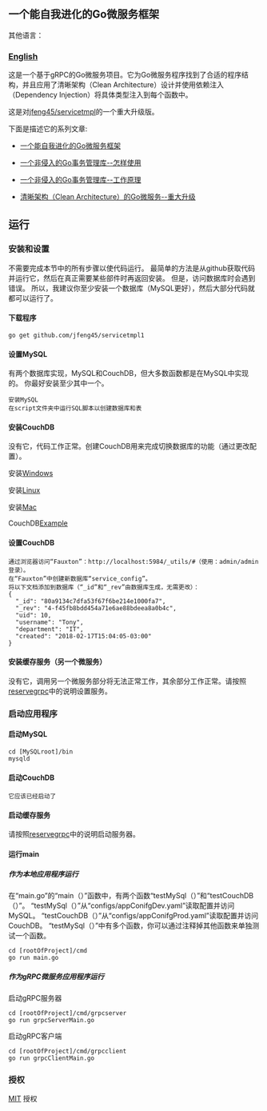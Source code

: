 ## 一个能自我进化的Go微服务框架

其他语言：

### **[English](README.md)**

这是一个基于gRPC的Go微服务项目。它为Go微服务程序找到了合适的程序结构，并且应用了清晰架构（Clean Architecture）设计并使用依赖注入（Dependency Injection）将具体类型注入到每个函数中。

这是对[jfeng45/servicetmpl](https://github.com/jfeng45/servicetmpl1)的一个重大升级版。

下面是描述它的系列文章:

+ [一个能自我进化的Go微服务框架](https://blog.csdn.net/weixin_38748858/article/details/106996260)

+ [一个非侵入的Go事务管理库--怎样使用](https://blog.csdn.net/weixin_38748858/article/details/106885990)

+ [一个非侵入的Go事务管理库--工作原理](https://blog.csdn.net/weixin_38748858/article/details/106886184)

+ [清晰架构（Clean Architecture）的Go微服务--重大升级](https://blog.csdn.net/weixin_38748858/article/details/107565358)

## 运行

### 安装和设置

不需要完成本节中的所有步骤以使代码运行。 最简单的方法是从github获取代码并运行它，然后在真正需要某些部件时再返回安装。 但是，访问数据库时会遇到错误。
所以，我建议你至少安装一个数据库（MySQL更好），然后大部分代码就都可以运行了。

#### 下载程序

```
go get github.com/jfeng45/servicetmpl1
```

#### 设置MySQL

有两个数据库实现，MySQL和CouchDB，但大多数函数都是在MySQL中实现的。 你最好安装至少其中一个。

```
安装MySQL
在script文件夹中运行SQL脚本以创建数据库和表
```
#### 安装CouchDB

没有它，代码工作正常。创建CouchDB用来完成切换数据库的功能（通过更改配置）。

安装[Windows](https://docs.couchdb.org/en/2.2.0/install/windows.html)

安装[Linux](https://docs.couchdb.org/en/2.2.0/install/unix.html)

安装[Mac](https://docs.couchdb.org/en/2.2.0/install/mac.html)

CouchDB[Example](https://github.com/go-kivik/kivik/wiki/Usage-Examples)

#### 设置CouchDB

```
通过浏览器访问“Fauxton”：http://localhost:5984/_utils/#（使用：admin/admin登录）。
在“Fauxton”中创建新数据库“service_config”。
将以下文档添加到数据库（“_id”和“_rev”由数据库生成，无需更改）：
{
  "_id": "80a9134c7dfa53f67f6be214e1000fa7",
  "_rev": "4-f45fb8bdd454a71e6ae88bdeea8a0b4c",
  "uid": 10,
  "username": "Tony",
  "department": "IT",
  "created": "2018-02-17T15:04:05-03:00"
}
```
#### 安装缓存服务（另一个微服务）

没有它，调用另一个微服务部分将无法正常工作，其余部分工作正常。请按照[reservegrpc](https://github.com/jfeng45/reservegrpc)中的说明设置服务。

### 启动应用程序

#### 启动MySQL
```
cd [MySQLroot]/bin
mysqld
```

#### 启动CouchDB
```
它应该已经启动了
```
#### 启动缓存服务

请按照[reservegrpc](https://github.com/jfeng45/reservegrpc)中的说明启动服务器。

#### 运行main

##### 作为本地应用程序运行

在“main.go”的“main（）”函数中，有两个函数“testMySql（）”和“testCouchDB（）”。
“testMySql（）”从“configs/appConifgDev.yaml”读取配置并访问MySQL。 “testCouchDB（）”从“configs/appConifgProd.yaml”读取配置并访问CouchDB。
“testMySql（）”中有多个函数，你可以通过注释掉其他函数来单独测试一个函数。

```
cd [rootOfProject]/cmd
go run main.go
```
##### 作为gRPC微服务应用程序运行

启动gRPC服务器
```
cd [rootOfProject]/cmd/grpcserver
go run grpcServerMain.go
```
启动gRPC客户端
```
cd [rootOfProject]/cmd/grpcclient
go run grpcClientMain.go
```

### 授权

[MIT](LICENSE.txt) 授权


